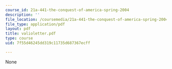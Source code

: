 ```yaml
---
course_id: 21a-441-the-conquest-of-america-spring-2004
description: ''
file_location: /coursemedia/21a-441-the-conquest-of-america-spring-2004/7f55d46245dd319c11735d687367ecff_valioletter.pdf
file_type: application/pdf
layout: pdf
title: valioletter.pdf
type: course
uid: 7f55d46245dd319c11735d687367ecff

---
```

None